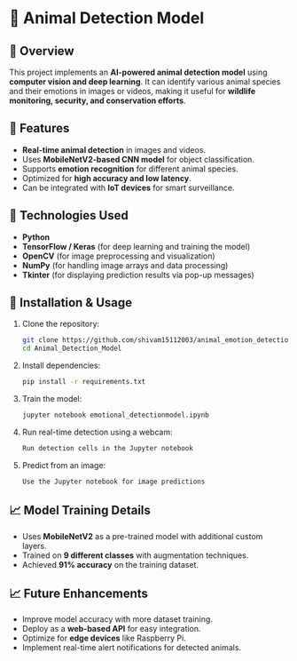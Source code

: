 # 🐾 Animal Detection Model

## 📌 Overview
This project implements an **AI-powered animal detection model** using **computer vision and deep learning**. It can identify various animal species and their emotions in images or videos, making it useful for **wildlife monitoring, security, and conservation efforts**.

## 🚀 Features
- **Real-time animal detection** in images and videos.
- Uses **MobileNetV2-based CNN model** for object classification.
- Supports **emotion recognition** for different animal species.
- Optimized for **high accuracy and low latency**.
- Can be integrated with **IoT devices** for smart surveillance.

## 🔧 Technologies Used
- **Python**
- **TensorFlow / Keras** (for deep learning and training the model)
- **OpenCV** (for image preprocessing and visualization)
- **NumPy** (for handling image arrays and data processing)
- **Tkinter** (for displaying prediction results via pop-up messages)

## 📂 Installation & Usage
1. Clone the repository:
   ```sh
   git clone https://github.com/shivam15112003/animal_emotion_detection.git
   cd Animal_Detection_Model
   ```
2. Install dependencies:
   ```sh
   pip install -r requirements.txt
   ```
3. Train the model:
   ```sh
   jupyter notebook emotional_detectionmodel.ipynb
   ```
4. Run real-time detection using a webcam:
   ```sh
   Run detection cells in the Jupyter notebook
   ```
5. Predict from an image:
   ```sh
   Use the Jupyter notebook for image predictions
   ```

## 📈 Model Training Details
- Uses **MobileNetV2** as a pre-trained model with additional custom layers.
- Trained on **9 different classes** with augmentation techniques.
- Achieved **91% accuracy** on the training dataset.

## 📈 Future Enhancements
- Improve model accuracy with more dataset training.
- Deploy as a **web-based API** for easy integration.
- Optimize for **edge devices** like Raspberry Pi.
- Implement real-time alert notifications for detected animals.
